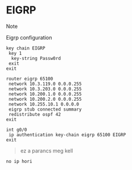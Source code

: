 # EIGRP

> [!NOTE]
> Eigrp configuration

```cisco
key chain EIGRP
 key 1
  key-string Passw0rd
 exit
exit
```

```cisco
router eigrp 65100
 network 10.3.119.0 0.0.0.255
 network 10.3.203.0 0.0.0.255
 network 10.200.1.0 0.0.0.255
 network 10.200.2.0 0.0.0.255
 network 10.255.10.1 0.0.0.0
 eigrp stub connected summary
 redistribute ospf 42
exit
```

```cisco
int g0/0
 ip authentication key-chain eigrp 65100 EIGRP
exit
```


> ez a parancs meg kell
```cisco
no ip hori
```
